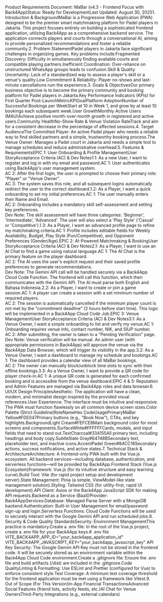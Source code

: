 Product Requirements Document: MaBar (v4.3 - Frontend Focus with Back4App)Status: Ready for DevelopmentLast Updated: August 30, 20251. Introduction & BackgroundMaBar is a Progressive Web Application (PWA) designed to be the premier smart matchmaking platform for Padel players in Jakarta. This project focuses entirely on building a sophisticated frontend application, utilizing Back4App as a comprehensive backend service. The application connects players and courts through a conversational AI, aiming to provide personalized recommendations and foster a reliable community.2. Problem StatementPadel players in Jakarta face significant challenges in organizing games. Key problems include:Fragmented Discovery: Difficulty in simultaneously finding available courts and compatible playing partners.Inefficient Coordination: Over-reliance on unstructured WhatsApp groups leads to confusion.Skill & Quality Uncertainty: Lack of a standardized way to assess a player's skill or a venue's quality.Low Commitment & Reliability: Player no-shows and last-minute cancellations ruin the experience.3. Goals & ObjectivesOur primary business objective is to become the primary community and booking platform for Padel players in Jakarta.Key Performance Indicators (KPIs) for First Quarter Post-LaunchMetricKPIGoalPlatform AdoptionNumber of Successful Bookings per WeekStart at 10 in Week 1, and grow by at least 10 bookings each subsequent week.User GrowthMonthly Active Users (MAU)Achieve positive month-over-month growth in registered and active users.Community HealthNo-Show Rate & Venue Violation RateTrack and aim for a consistent decrease in the percentage of affected sessions.4. Target AudienceThe Committed Player: An active Padel player who needs a reliable way to find skilled partners and a simple, trustworthy booking process.The Venue Owner: Manages a Padel court in Jakarta and needs a simple tool to manage schedules and reduce administrative overhead.5. Features & RequirementsEPIC 1: User Onboarding & Profile ManagementUser StoryAcceptance Criteria (AC) & Dev Notes1.1: As a new User, I want to register and log in with my email and password.AC 1: User authenticates using Back4App's user management system. <br> AC 2: After the first login, the user is prompted to choose their primary role: "Player" or "Venue Owner". <br> AC 3: The system saves this role, and all subsequent logins automatically redirect the user to the correct dashboard.1.2: As a Player, I want a quick onboarding to set my initial preferences.AC 1: The user manually enters their Name and Email. <br> AC 2: Onboarding includes a mandatory skill self-assessment and setting key preferences. <br> Dev Note: The skill assessment will have three categories: 'Beginner', 'Intermediate', 'Advanced'. The user will also select a 'Play Style' ('Casual' or 'Competitive').1.3: As a Player, I want an advanced profile page to refine my matchmaking criteria.AC 1: Profile includes editable fields for Weekly Availability, Budget, Play Style (Fun/Competitive), and Opponent Preferences (Gender/Age).EPIC 2: AI-Powered Matchmaking & BookingUser StoryAcceptance Criteria (AC) & Dev Notes2.1: As a Player, I want to use an AI Chat to find a game using natural language.AC 1: The AI Chat is the primary feature on the player dashboard. <br> AC 2: The AI uses the user's explicit request and their saved profile preferences to generate recommendations. <br> Dev Note: The Gemini API call will be handled securely via a Back4App Cloud Code Function. The frontend will call this function, which then communicates with the Gemini API. The AI must parse both English and Bahasa Indonesia.2.2: As a Player, I want to create or join a game session.AC 1: A player can create a session with a set minimum number of required players. <br> AC 2: The session is automatically cancelled if the minimum player count is not met by the "commitment deadline" (2 hours before start time). This logic will be implemented in a Back4App Cloud Code Job.EPIC 3: Venue ManagementUser StoryAcceptance Criteria (AC) & Dev Notes3.1: As a Venue Owner, I want a simple onboarding to list and verify my venue.AC 1: Onboarding requires venue info, contact number, NIK, and SIUP number. <br> AC 2: After submitting, the owner is taken to a "Pending Verification" page. <br> Dev Note: Venue verification will be manual. An admin user (with appropriate permissions in Back4App) will approve the venue via the Back4App Data Browser, which will trigger its visibility in the app.3.2: As a Venue Owner, I want a dashboard to manage my schedule and bookings.AC 1: The dashboard provides a calendar view of all MaBar bookings. <br> AC 2: The owner can manually block/unblock time slots to sync with their offline bookings.3.3: As a Venue Owner, I want to provide a QR code for player check-in.AC 1: A unique QR code is generated for each confirmed booking and is accessible from the venue dashboard.EPIC 4 & 5: Reputation and Admin Features are managed via Back4App roles and data browser.6. UI/UX Design PrinciplesAesthetic: The application will have a clean, modern, and minimalist design inspired by the provided visual references.User Experience: The interface must be intuitive and responsive. The PWA must function flawlessly on all common device screen sizes.Color Palette (Strict Guideline)RoleNameHex CodeUsagePrimaryMaBar Yellow#FDE047Primary buttons (e.g., "Book Now"), CTAs, and key highlights.BackgroundLight Cream#FEFCE8Main background color for most screens and components.SurfaceWhite#FFFFFFCards, modals, and input fields that need to stand out.TextCharcoal#334155All primary text, including headings and body copy.SubtleSlate Gray#64748BSecondary text, placeholder text, and inactive icons.AccentPadel Green#84CC16Secondary actions, success notifications, and active states.7. Technical Stack & ArchitectureArchitecture: A frontend-only PWA built with the Vue.js ecosystem. All backend services—including database, authentication, and serverless functions—will be provided by Back4App.Frontend Stack (Vue.js Ecosystem)Framework: Vue.js (for its intuitive structure and easy learning curve).Build Tool: Vite (for rapid project setup and development server).State Management: Pinia (a simple, ViewModel-like state management solution).Styling: Tailwind CSS (for utility-first, rapid UI development).API Client: Axios or the Back4App JavaScript SDK for making API requests.Backend as a Service (BaaS)Provider: Back4AppServices:Database: Managed Parse Server with a MongoDB backend.Authentication: Built-in User Management for email/password sign-up and login.Serverless Functions: Cloud Code Functions will be used to securely interact with the Google Gemini API and run scheduled jobs.8. Security & Code Quality StandardsSecurity: Environment ManagementThis practice is mandatory.Create a .env file: In the root of the Vue.js project, create a .env file for your Back4App keys.# .env file
VITE_BACK4APP_APP_ID="your_back4app_application_id"
VITE_BACK4APP_JAVASCRIPT_KEY="your_back4app_javascript_key"
API Key Security: The Google Gemini API Key must not be stored in the frontend code. It will be securely stored as an environment variable within the Back4App Cloud Code environment.Create a .gitignore file: Ensure the .env file and build artifacts (/dist) are included in the .gitignore.Code QualityLinting & Formatting: Use ESLint and Prettier (configured for Vue) to enforce consistent style.Test Coverage: A minimum test coverage threshold for the frontend application must be met using a framework like Vitest.9. Out of Scope (For This Version)In-App Financial TransactionsAdvanced Social Features (friend lists, activity feeds, etc.)AI Chat for Venue OwnersThird-Party Integrations (e.g., external calendars)